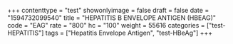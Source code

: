 +++
contenttype = "test"
showonlyimage = false
draft = false
date = "1594732099540"
title = "HEPATITIS B ENVELOPE ANTIGEN (HBEAG)"
code = "EAG"
rate = "800"
hc = "100"
weight = 55616
categories = ["test-HEPATITIS"]
tags = ["Hepatitis Envelope Antigen", "test-HBeAg"]
+++

